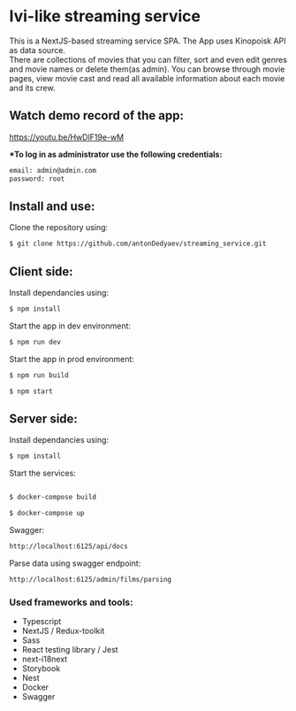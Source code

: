 # Ivi-like streaming service

This is a NextJS-based streaming service SPA. The App uses Kinopoisk API as data source.  
There are collections of movies that you can filter, sort and even edit genres and movie names or delete them(as admin).
You can browse through movie pages, view movie cast and read all available information about each movie and its crew.

## **Watch demo record of the app:**

https://youtu.be/HwDlF19e-wM

**\*To log in as administrator use the following credentials:**<br>

```sh
email: admin@admin.com
password: root
```

## Install and use:

Clone the repository using:

```sh
$ git clone https://github.com/antonDedyaev/streaming_service.git
```

## Client side:

Install dependancies using:

```sh
$ npm install
```

Start the app in dev environment:

```sh
$ npm run dev
```

Start the app in prod environment:

```sh
$ npm run build

$ npm start
```

## Server side:

Install dependancies using:

```bash
$ npm install
```

Start the services:

```bash

$ docker-compose build

$ docker-compose up
```

Swagger:

```bash
http://localhost:6125/api/docs
```

Parse data using swagger endpoint:

```bash
http://localhost:6125/admin/films/parsing
```

### Used frameworks and tools:

- Typescript
- NextJS / Redux-toolkit
- Sass
- React testing library / Jest
- next-i18next
- Storybook
- Nest
- Docker
- Swagger
